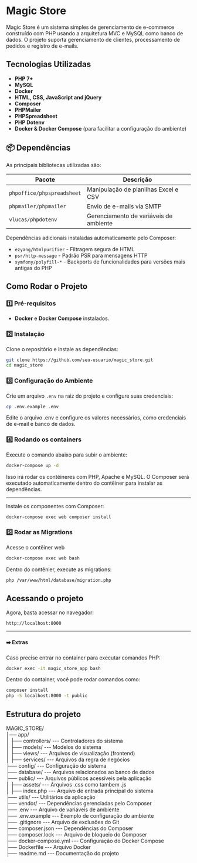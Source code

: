 # Magic Store
Magic Store é um sistema simples de gerenciamento de e-commerce construído com PHP usando a arquitetura MVC e MySQL como banco de dados. O projeto suporta gerenciamento de clientes, processamento de pedidos e registro de e-mails.

## Tecnologias Utilizadas

- **PHP 7+**
- **MySQL**
- **Docker**
- **HTML, CSS, JavaScript and jQuery**
- **Composer** 
- **PHPMailer** 
- **PHPSpreadsheet** 
- **PHP Dotenv** 
- **Docker & Docker Compose** (para facilitar a configuração do ambiente)



## 📦 Dependências

As principais bibliotecas utilizadas são:

| Pacote                         | Descrição |
|--------------------------------|-----------|
| `phpoffice/phpspreadsheet`     | Manipulação de planilhas Excel e CSV |
| `phpmailer/phpmailer`          | Envio de e-mails via SMTP |
| `vlucas/phpdotenv`             | Gerenciamento de variáveis de ambiente |

Dependências adicionais instaladas automaticamente pelo Composer:
- `ezyang/htmlpurifier` - Filtragem segura de HTML
- `psr/http-message` - Padrão PSR para mensagens HTTP
- `symfony/polyfill-*` - Backports de funcionalidades para versões mais antigas do PHP

##  Como Rodar o Projeto

### 1️⃣ Pré-requisitos


- **Docker** e **Docker Compose** instalados.

### 2️⃣ Instalação

Clone o repositório e instale as dependências:

```sh
git clone https://github.com/seu-usuario/magic_store.git
cd magic_store
```
### 3️⃣ Configuração do Ambiente
Crie um arquivo `.env` na raiz do projeto e configure suas credenciais:
```sh
cp .env.example .env
```
Edite o arquivo .env e configure os valores necessários, como credenciais de e-mail e banco de dados.

###  4️⃣ Rodando os containers
Execute o comando abaixo para subir o ambiente:
```sh
docker-compose up -d
```
Isso irá rodar os contêineres com PHP, Apache e MySQL. O Composer será executado automaticamente dentro do contêiner para instalar as dependências.

---
Instale os componentes com Composer:
```sh
docker-compose exec web composer install
```

### 5️⃣ Rodar as Migrations
Acesse o contêiner web
```sh
docker-compose exec web bash
```
Dentro do contênier, execute as migrations:
```bash
php /var/www/html/database/migration.php
```

## Acessando o projeto
Agora, basta acessar no navegador:
```
http://localhost:8000
```

---
#### ➡️ Extras

Caso precise entrar no container para executar comandos PHP:
```sh
docker exec -it magic_store_app bash
```
Dentro do container, você pode rodar comandos como:
```sh
composer install
php -S localhost:8000 -t public
```

## Estrutura do projeto

MAGIC_STORE/<br>
│── app/<br>
│   ├── controllers/            --- Controladores do sistema<br>
│   ├── models/                 --- Modelos do sistema<br>
│   ├── views/                  --- Arquivos de visualização (frontend)<br>
│   ├── services/               --- Arquivos da regra de negócios<br>
├── config/                     --- Configuração do sistema<br>
├── database/                   --- Arquivos relacionados ao banco de dados<br>
├── public/                      --- Arquivos públicos acessíveis pela aplicação<br>
│   ├── assets/                  --- Arquivos .css como tambem .js<br>
│   ├── index.php                     --- Arquivo de entrada principal do sistema<br>
├── utils/                       --- Utilitários da aplicação<br>
├── vendor/                      --- Dependências gerenciadas pelo Composer<br>
├── .env                         --- Arquivo de variáveis de ambiente<br>
├── .env.example                 --- Exemplo de configuração do ambiente<br>
├── .gitignore                    --- Arquivo de exclusões do Git<br>
├── composer.json                 --- Dependências do Composer<br>
├── composer.lock                 --- Arquivo de bloqueio do Composer<br>
├── docker-compose.yml            --- Configuração do Docker Compose<br>
├── Dockerfile                    --- Arquivo Docker<br>
├── readme.md                     --- Documentação do projeto<br>
